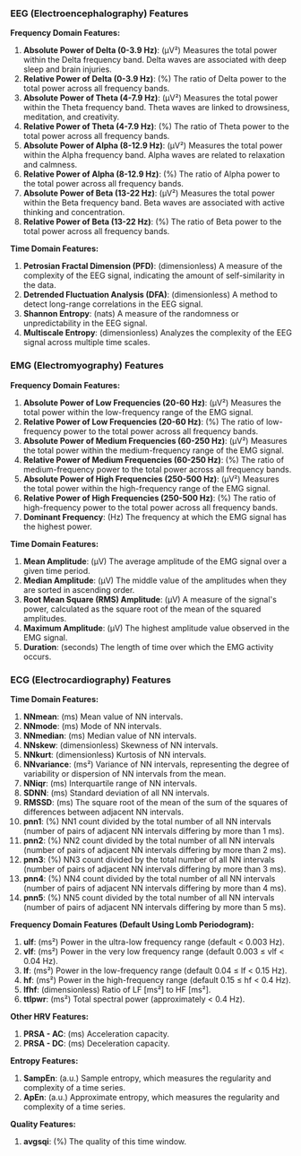 ### EEG (Electroencephalography) Features

**Frequency Domain Features:**
1. **Absolute Power of Delta (0-3.9 Hz)**: (μV²) Measures the total power within the Delta frequency band. Delta waves are associated with deep sleep and brain injuries.
2. **Relative Power of Delta (0-3.9 Hz)**: (%) The ratio of Delta power to the total power across all frequency bands.
3. **Absolute Power of Theta (4-7.9 Hz)**: (μV²) Measures the total power within the Theta frequency band. Theta waves are linked to drowsiness, meditation, and creativity.
4. **Relative Power of Theta (4-7.9 Hz)**: (%) The ratio of Theta power to the total power across all frequency bands.
5. **Absolute Power of Alpha (8-12.9 Hz)**: (μV²) Measures the total power within the Alpha frequency band. Alpha waves are related to relaxation and calmness.
6. **Relative Power of Alpha (8-12.9 Hz)**: (%) The ratio of Alpha power to the total power across all frequency bands.
7. **Absolute Power of Beta (13-22 Hz)**: (μV²) Measures the total power within the Beta frequency band. Beta waves are associated with active thinking and concentration.
8. **Relative Power of Beta (13-22 Hz)**: (%) The ratio of Beta power to the total power across all frequency bands.

**Time Domain Features:**
1. **Petrosian Fractal Dimension (PFD)**: (dimensionless) A measure of the complexity of the EEG signal, indicating the amount of self-similarity in the data.
2. **Detrended Fluctuation Analysis (DFA)**: (dimensionless) A method to detect long-range correlations in the EEG signal.
3. **Shannon Entropy**: (nats) A measure of the randomness or unpredictability in the EEG signal.
4. **Multiscale Entropy**: (dimensionless) Analyzes the complexity of the EEG signal across multiple time scales.

### EMG (Electromyography) Features

**Frequency Domain Features:**
1. **Absolute Power of Low Frequencies (20-60 Hz)**: (μV²) Measures the total power within the low-frequency range of the EMG signal.
2. **Relative Power of Low Frequencies (20-60 Hz)**: (%) The ratio of low-frequency power to the total power across all frequency bands.
3. **Absolute Power of Medium Frequencies (60-250 Hz)**: (μV²) Measures the total power within the medium-frequency range of the EMG signal.
4. **Relative Power of Medium Frequencies (60-250 Hz)**: (%) The ratio of medium-frequency power to the total power across all frequency bands.
5. **Absolute Power of High Frequencies (250-500 Hz)**: (μV²) Measures the total power within the high-frequency range of the EMG signal.
6. **Relative Power of High Frequencies (250-500 Hz)**: (%) The ratio of high-frequency power to the total power across all frequency bands.
7. **Dominant Frequency**: (Hz) The frequency at which the EMG signal has the highest power.

**Time Domain Features:**
1. **Mean Amplitude**: (μV) The average amplitude of the EMG signal over a given time period.
2. **Median Amplitude**: (μV) The middle value of the amplitudes when they are sorted in ascending order.
3. **Root Mean Square (RMS) Amplitude**: (μV) A measure of the signal's power, calculated as the square root of the mean of the squared amplitudes.
4. **Maximum Amplitude**: (μV) The highest amplitude value observed in the EMG signal.
5. **Duration**: (seconds) The length of time over which the EMG activity occurs.

### ECG (Electrocardiography) Features

**Time Domain Features:**
1. **NNmean**: (ms) Mean value of NN intervals.
2. **NNmode**: (ms) Mode of NN intervals.
3. **NNmedian**: (ms) Median value of NN intervals.
4. **NNskew**: (dimensionless) Skewness of NN intervals.
5. **NNkurt**: (dimensionless) Kurtosis of NN intervals.
6. **NNvariance**: (ms²) Variance of NN intervals, representing the degree of variability or dispersion of NN intervals from the mean.
7. **NNiqr**: (ms) Interquartile range of NN intervals.
8. **SDNN**: (ms) Standard deviation of all NN intervals.
9. **RMSSD**: (ms) The square root of the mean of the sum of the squares of differences between adjacent NN intervals.
10. **pnn1**: (%) NN1 count divided by the total number of all NN intervals (number of pairs of adjacent NN intervals differing by more than 1 ms).
11. **pnn2**: (%) NN2 count divided by the total number of all NN intervals (number of pairs of adjacent NN intervals differing by more than 2 ms).
12. **pnn3**: (%) NN3 count divided by the total number of all NN intervals (number of pairs of adjacent NN intervals differing by more than 3 ms).
13. **pnn4**: (%) NN4 count divided by the total number of all NN intervals (number of pairs of adjacent NN intervals differing by more than 4 ms).
14. **pnn5**: (%) NN5 count divided by the total number of all NN intervals (number of pairs of adjacent NN intervals differing by more than 5 ms).

**Frequency Domain Features (Default Using Lomb Periodogram):**
1. **ulf**: (ms²) Power in the ultra-low frequency range (default < 0.003 Hz).
2. **vlf**: (ms²) Power in the very low frequency range (default 0.003 ≤ vlf < 0.04 Hz).
3. **lf**: (ms²) Power in the low-frequency range (default 0.04 ≤ lf < 0.15 Hz).
4. **hf**: (ms²) Power in the high-frequency range (default 0.15 ≤ hf < 0.4 Hz).
5. **lfhf**: (dimensionless) Ratio of LF [ms²] to HF [ms²].
6. **ttlpwr**: (ms²) Total spectral power (approximately < 0.4 Hz).

**Other HRV Features:**
1. **PRSA - AC**: (ms) Acceleration capacity.
2. **PRSA - DC**: (ms) Deceleration capacity.

**Entropy Features:**
1. **SampEn**: (a.u.) Sample entropy, which measures the regularity and complexity of a time series.
2. **ApEn**: (a.u.) Approximate entropy, which measures the regularity and complexity of a time series.

**Quality Features:**
1. **avgsqi**: (%) The quality of this time window.